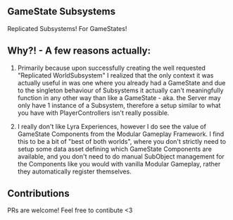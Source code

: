 
## GameState Subsystems

Replicated Subsystems! For GameStates!

## Why?! - A few reasons actually:

1. Primarily because upon successfully creating the well requested "Replicated WorldSubsystem" I realized that the only context it was actually useful in was one where you already had a GameState and due to the singleton behaviour of Subsystems it actually can't meaningfully function in any other way than like a GameState - aka. the Server may only have 1 instance of a Subsystem, therefore a setup similar to what you have with PlayerControllers isn't really possible.

2. I really don't like Lyra Experiences, however I do see the value of GameState Components from the Modular Gameplay Framework. I find this to be a bit of "best of both worlds", where you don't strictly need to setup some data asset defining which GameState Components are available, and you don't need to do manual SubObject management for the Components like you would with vanilla Modular Gameplay, rather they automatically register themselves.

## Contributions

PRs are welcome! Feel free to contibute <3
